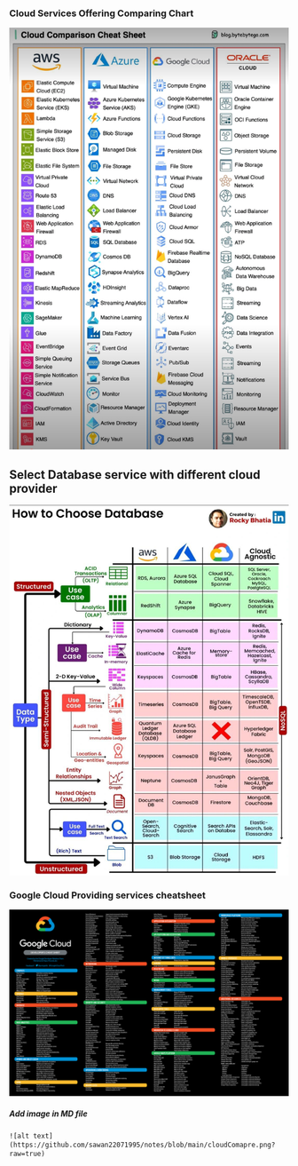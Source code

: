 ### Cloud Services Offering Comparing Chart

![alt text](https://github.com/sawan22071995/notes/blob/main/cloudComapre.png?raw=true)

## Select Database service with different cloud provider

![alt text](https://github.com/sawan22071995/notes/blob/main/cloudDbChoose.jpg?raw=true)

### Google Cloud Providing services cheatsheet

![alt text](https://github.com/sawan22071995/notes/blob/main/GCPServiceCheatSheet.png?raw=true)

##### Add image in MD file

```
![alt text](https://github.com/sawan22071995/notes/blob/main/cloudComapre.png?raw=true)
```
